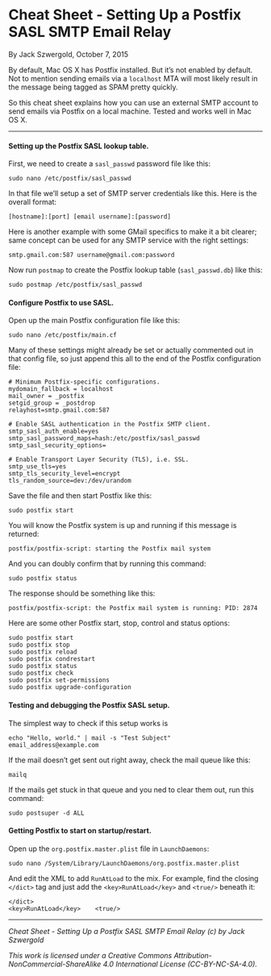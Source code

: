 # Cheat Sheet - Setting Up a Postfix SASL SMTP Email Relay

By Jack Szwergold, October 7, 2015

By default, Mac OS X has Postfix installed. But it’s not enabled by default. Not to mention sending emails via a `localhost` MTA will most likely result in the message being tagged as SPAM pretty quickly.

So this cheat sheet explains how you can use an external SMTP account to send emails via Postfix on a local machine. Tested and works well in Mac OS X.

***

#### Setting up the Postfix SASL lookup table.

First, we need to create a `sasl_passwd` password file like this:

    sudo nano /etc/postfix/sasl_passwd

In that file we’ll setup a set of SMTP server credentials like this. Here is the overall format:

    [hostname]:[port] [email username]:[password]

Here is another example with some GMail specifics to make it a bit clearer; same concept can be used for any SMTP service with the right settings:

    smtp.gmail.com:587 username@gmail.com:password

Now run `postmap` to create the Postfix lookup table (`sasl_passwd.db`) like this:

	sudo postmap /etc/postfix/sasl_passwd

#### Configure Postfix to use SASL.

Open up the main Postfix configuration file like this:

	sudo nano /etc/postfix/main.cf

Many of these settings might already be set or actually commented out in that config file, so just append this all to the end of the Postfix configuration file:

	# Minimum Postfix-specific configurations.
	mydomain_fallback = localhost
	mail_owner = _postfix
	setgid_group = _postdrop
	relayhost=smtp.gmail.com:587
	
	# Enable SASL authentication in the Postfix SMTP client.
	smtp_sasl_auth_enable=yes
	smtp_sasl_password_maps=hash:/etc/postfix/sasl_passwd
	smtp_sasl_security_options=
	
	# Enable Transport Layer Security (TLS), i.e. SSL.
	smtp_use_tls=yes
	smtp_tls_security_level=encrypt
	tls_random_source=dev:/dev/urandom

Save the file and then start Postfix like this:

	sudo postfix start

You will know the Postfix system is up and running if this message is returned:

    postfix/postfix-script: starting the Postfix mail system

And you can doubly confirm that by running this command:

    sudo postfix status

The response should be something like this:

    postfix/postfix-script: the Postfix mail system is running: PID: 2874

Here are some other Postfix start, stop, control and status options:

	sudo postfix start
	sudo postfix stop
	sudo postfix reload
	sudo postfix condrestart
	sudo postfix status
	sudo postfix check
	sudo postfix set-permissions
	sudo postfix upgrade-configuration

#### Testing and debugging the Postfix SASL setup.

The simplest way to check if this setup works is

	echo "Hello, world." | mail -s "Test Subject" email_address@example.com

If the mail doesn’t get sent out right away, check the mail queue like this:

	mailq

If the mails get stuck in that queue and you ned to clear them out, run this command:

	sudo postsuper -d ALL

#### Getting Postfix to start on startup/restart.

Open up the `org.postfix.master.plist` file in `LaunchDaemons`:

    sudo nano /System/Library/LaunchDaemons/org.postfix.master.plist

And edit the XML to add `RunAtLoad` to the mix. For example, find the closing `</dict>` tag and just add the `<key>RunAtLoad</key>` and `<true/>` beneath it:

	</dict>
	<key>RunAtLoad</key> 	<true/>

***

*Cheat Sheet - Setting Up a Postfix SASL SMTP Email Relay (c) by Jack Szwergold*

*This work is licensed under a Creative Commons Attribution-NonCommercial-ShareAlike 4.0 International License (CC-BY-NC-SA-4.0).*
